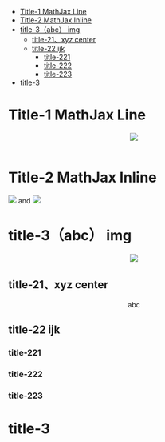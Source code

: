 <!-- GFM-TOC -->
* [Title-1 MathJax Line](#title-1-mathjax-line)
* [Title-2 MathJax Inline](#title-2-mathjax-inline)
* [title-3（abc） img](#title-3abc-img)
    * [title-21、xyz center](#title-21xyz-center)
    * [title-22   ijk](#title-22---ijk)
        * [title-221](#title-221)
        * [title-222](#title-222)
        * [title-223](#title-223)
* [title-3](#title-3)
<!-- GFM-TOC -->


# Title-1 MathJax Line

<div align="center"><img src="https://latex.codecogs.com/gif.latex?f=\frac{a}{b}"/></div> <br>

# Title-2 MathJax Inline

<img src="https://latex.codecogs.com/gif.latex?\vec{a}"/> and <img src="https://latex.codecogs.com/gif.latex?\vec{b}"/>

# title-3（abc） img

<div align="center"> <img src="https://github.com/CyC2018/Interview-Notebook/blob/master/pics/00d8d345-cd4a-48af-919e-209d2788eca7.jpg"/> </div>

## title-21、xyz center

<div align="center"> abc </div>

## title-22   ijk

### title-221

### title-222

### title-223

# title-3

